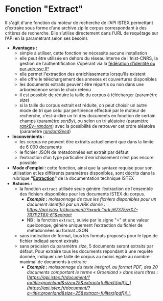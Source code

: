 # Fonction "Extract"

Il s'agit d'une fonction du moteur de recherche de l'API ISTEX permettant d’extraire sous forme d’une archive zip le corpus correspondant à des critères de recherche. Elle s’utilise directement dans l’URL de requêtage sur l’API en la paramétrant selon ses besoins

* **Avantages :**
  * simple à utiliser, cette fonction ne nécessite aucune installation
  * elle peut être utilisée en dehors du réseau interne de l'Inist-CNRS, la gestion de l’authentification s’opérant via la [fédération d’identité ou par adresse IP](../../api/access/auth-modes.md) 
  * elle permet l'extraction des enrichissements lorsqu'ils existent 
  * elle offre le téléchargement des annexes et couvertures disponibles
  *  les documents extraits peuvent être répartis ou non dans une arborescence selon le choix retenu
  * il est possible de réduire la taille du corpus à télécharger \(paramètre _size_\)
  * si la taille du corpus extrait est réduite, on peut choisir un autre mode de tri que celui par pertinence effectué par le moteur de recherche, c’est-à-dire un tri des documents en fonction de certain champs \([paramètre _sortBy_](../../api/results/sortby.md)\), ou selon un tri aléatoire \([paramètre _rankBy=random_](../../api/results/scoring.md)\) avec la possibilité de retrouver cet ordre aléatoire \(paramètre [_randomSeed_](../../api/results/scoring.md)\)
* **Inconvénients :** 
  * les corpus ne peuvent être extraits actuellement que dans la limite de 6 000 documents
  * le fichier JSON de métadonnées est extrait par défaut
  * l’extraction d’un type particulier d’enrichissement n’est pas encore possible
* **Mode d'emploi :** cette fonction, ainsi que la syntaxe requise pour son utilisation et les différents paramètres disponibles, sont décrits dans la rubrique **"**[**Extraction**](../../api/search/extract-feature.md)**"** de la documentation technique ISTEX
* **Astuces :**
  * la fonction `extract` utilisée seule génère l’extraction de l’ensemble des fichiers disponibles pour les documents ISTEX du corpus. 
    * _**Exemple :**_ _moissonnage de tous les fichiers disponibles pour un document identifié par un ARK donné :_[  _https://api.istex.fr/document/?q=ark:"ark:/67375/HXZ-7R7P2T8X-6"&extract_ ](https://api.istex.fr/document/?q=ark:%22ark:/67375/HXZ-7R7P2T8X-6%22&extract)
    * NB : la fonction `extract`, suivie par le signe "=" et une valeur quelconque, génère uniquement l’extraction du fichier de métadonnées au format JSON
  * sans indication de format, tous les formats proposés pour le type de fichier indiqué seront extraits
  * sans précision du paramètre _size_, 5 documents seront extraits par défaut. Pour extraire tous les documents répondant à une requête donnée, indiquer une taille de corpus au moins égale au nombre maximal de documents à extraire
    * _**Exemple :** moissonnage du texte intégral, au format PDF, des 20 documents comportant le terme « Groenland » dans leurs titres :_ [_https://api.istex.fr/document/?q=title:groenland&size=25&extract=fulltext\[pdf\]_](https://api.istex.fr/document/?q=title:groenland&size=25&extract=fulltext[pdf])\_\_

